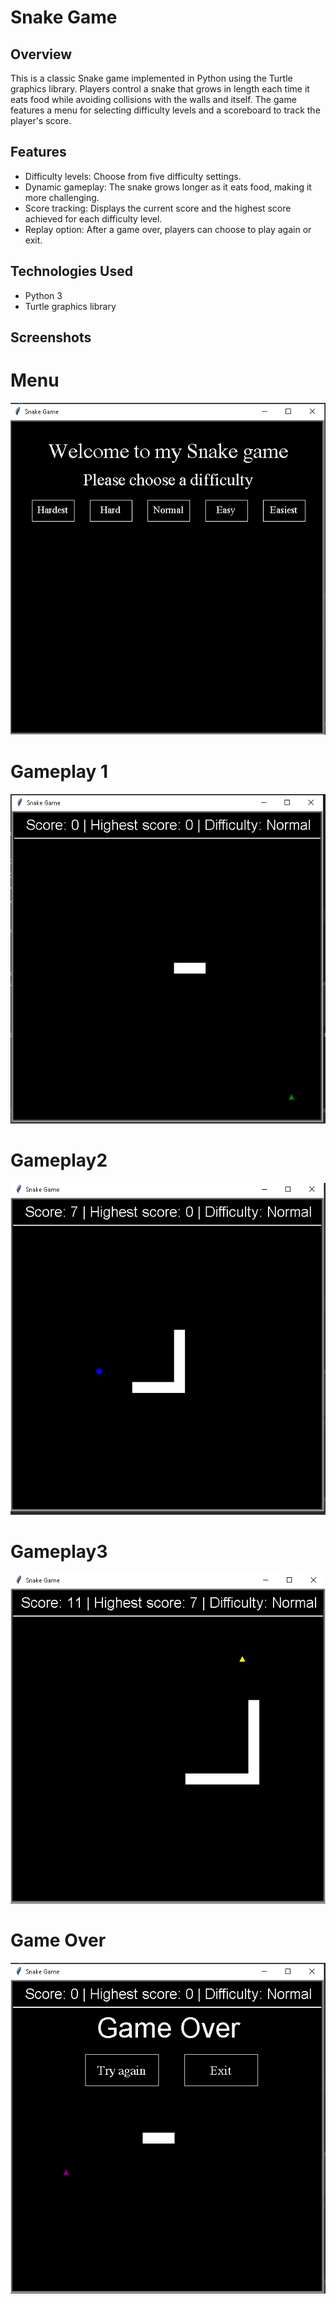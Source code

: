 # Snake Game

## Overview
This is a classic Snake game implemented in Python using the Turtle graphics library.
Players control a snake that grows in length each time it eats food while avoiding collisions with the walls and itself.
The game features a menu for selecting difficulty levels and a scoreboard to track the player's score.

## Features
- Difficulty levels: Choose from five difficulty settings.
- Dynamic gameplay: The snake grows longer as it eats food, making it more challenging.
- Score tracking: Displays the current score and the highest score achieved for each difficulty level.
- Replay option: After a game over, players can choose to play again or exit.

## Technologies Used
- Python 3
- Turtle graphics library

## Screenshots

# Menu
![Game Menu](screenshots/menu.png)

# Gameplay 1
![Gameplay 1](screenshots/gameplay1.png)

# Gameplay2
![Gameplay 2](screenshots/gameplay2.png)

# Gameplay3
![Gameplay 3](screenshots/gameplay3.png)

# Game Over
![Game Over](screenshots/play_again.png)
